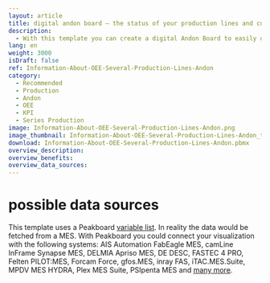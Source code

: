 ```yaml
---
layout: article
title: digital andon board ― the status of your production lines and current OEE values at a glance
description: 
  - With this template you can create a digital Andon Board to easily display important key figures of your production lines in real time. Production staff can automatically see important information such as a customer's current order, overall equipment effectiveness (OEE) and the production status at a glance. With real-time visualization of problems in typical Andon Board signal colors, you can keep an eye on problem messages and respond by correcting the fault at lightning speed - increasing productivity and reducing material waste. Download now and get started!
lang: en
weight: 3000
isDraft: false
ref: Information-About-OEE-Several-Production-Lines-Andon
category:
  - Recommended
  - Production
  - Andon
  - OEE
  - KPI
  - Series Production
image: Information-About-OEE-Several-Production-Lines-Andon.png
image_thumbnail: Information-About-OEE-Several-Production-Lines-Andon_thumbnail.png
download: Information-About-OEE-Several-Production-Lines-Andon.pbmx
overview_description:
overview_benefits:
overview_data_sources:
---
```

# possible data sources
This template uses a Peakboard [variable list](https://help.peakboard.com/scripting/en-variables.html). In reality the data would be fetched from a MES. With Peakboard you could connect your visualization with the following systems: AIS Automation FabEagle MES, camLine InFrame Synapse MES, DELMIA Apriso MES, DE DESC, FASTEC 4 PRO, Felten PILOT:MES, Forcam Force, gfos.MES, inray FAS, iTAC.MES.Suite, MPDV MES HYDRA, Plex MES Suite, PSIpenta MES and [many more](https://peakboard.com/en/product/peakboard-versions/#dataconnections).
